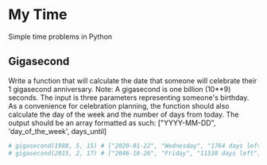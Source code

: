 # My Time

Simple time problems in Python

## Gigasecond

Write a function that will calculate the date that someone will celebrate their 1 gigasecond anniversary.
Note: A gigasecond is one billion (10**9) seconds.
The input is three parameters representing someone's birthday.
As a convenience for celebration planning, the function should also calculate the day of the week and the number of days from today.
The output should be an array formatted as such: ["YYYY-MM-DD", 'day_of_the_week', days_until]
```python
# gigasecond(1988, 5, 15) # ["2020-01-22", "Wednesday", "1764 days left"]
# gigasecond(2015, 2, 17) # ["2046-10-26", "Friday", "11538 days left"]
```

